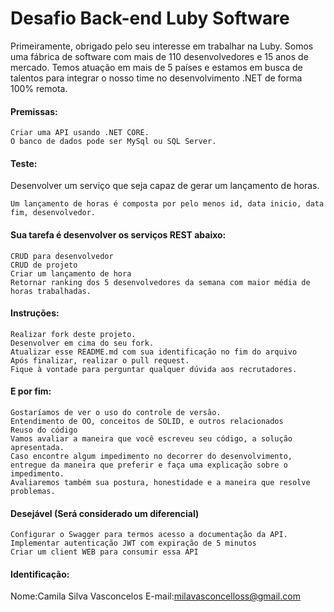 # Desafio Back-end Luby Software

Primeiramente, obrigado pelo seu interesse em trabalhar na Luby. Somos uma fábrica de software com mais de 110 desenvolvedores e 15 anos de mercado. Temos atuação em mais de 5 países e estamos em busca de talentos para integrar o nosso time no desenvolvimento .NET de forma 100% remota.

#### Premissas:

    Criar uma API usando .NET CORE.
    O banco de dados pode ser MySql ou SQL Server.

#### Teste:

Desenvolver um serviço que seja capaz de gerar um lançamento de horas.

    Um lançamento de horas é composta por pelo menos id, data inicio, data fim, desenvolvedor.

#### Sua tarefa é desenvolver os serviços REST abaixo:

    CRUD para desenvolvedor
    CRUD de projeto
    Criar um lançamento de hora
    Retornar ranking dos 5 desenvolvedores da semana com maior média de horas trabalhadas.

#### Instruções:

    Realizar fork deste projeto.
    Desenvolver em cima do seu fork.
    Atualizar esse README.md com sua identificação no fim do arquivo
    Após finalizar, realizar o pull request.
    Fique à vontade para perguntar qualquer dúvida aos recrutadores.

#### E por fim:

    Gostaríamos de ver o uso do controle de versão.
    Entendimento de OO, conceitos de SOLID, e outros relacionados
    Reuso do código
    Vamos avaliar a maneira que você escreveu seu código, a solução apresentada.
    Caso encontre algum impedimento no decorrer do desenvolvimento, entregue da maneira que preferir e faça uma explicação sobre o impedimento.
    Avaliaremos também sua postura, honestidade e a maneira que resolve problemas.

#### Desejável (Será considerado um diferencial)

    Configurar o Swagger para termos acesso a documentação da API.
    Implementar autenticação JWT com expiração de 5 minutos
    Criar um client WEB para consumir essa API

#### Identificação:

Nome:Camila Silva Vasconcelos
E-mail:milavasconcelloss@gmail.com
